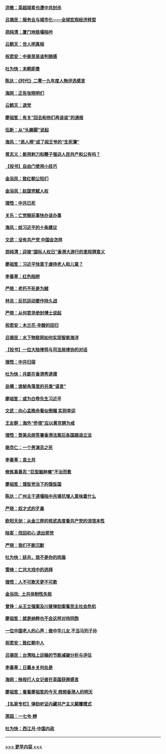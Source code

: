 #### [洪微：英超球星也遭中共封杀](../pages/nsc993/n11727243.md?t=12180544) 
#### [吕锡民：服务业与城市化——全球宏观经济转型](../pages/nsc993/n11725845.md?t=12180544) 
#### [郑纯清：厦门地铁塌陷吟](../pages/nsc993/n11725813.md?t=12180544) 
#### [云鹤天：世人明真相](../pages/nsc993/n11725621.md?t=12180544) 
#### [祝君安：中美贸易谈判随感](../pages/nsc993/n11725609.md?t=12180544) 
#### [吐为快：末朝即景](../pages/nsc993/n11723365.md?t=12180544) 
#### [陈达：《时代》二零一九年度人物评选感言](../pages/nsc993/n11723337.md?t=12180544) 
#### [海网：正告张晓明们](../pages/nsc993/n11723228.md?t=12180544) 
#### [云鹤天：退党](../pages/nsc993/n11723056.md?t=12180544) 
#### [廖祖笙：有关“回去和他们再谈谈”的通报](../pages/nsc993/n11722442.md?t=12180544) 
#### [伍新：从“头踢脚”说起](../pages/nsc993/n11722429.md?t=12180544) 
#### [海风：“恶人榜”成了阎王爷的“生死簿”](../pages/nsc993/n11722272.md?t=12180544) 
#### [胥志义：能用剌刀和鞭子强迫人民共产和公有吗？](../pages/nsc993/n11720569.md?t=12180544) 
#### [【投书】自由门使用小技巧](../pages/nsc993/n11720180.md?t=12180544) 
#### [金浴凤：致红朝公知们](../pages/nsc993/n11720563.md?t=12180544) 
#### [金浴凤：赵国党赋人权](../pages/nsc993/n11720533.md?t=12180544) 
#### [理悟：中共已死](../pages/nsc993/n11720233.md?t=12180544) 
#### [关乐：亡党眼前事快办该办事](../pages/nsc993/n11719160.md?t=12180544) 
#### [海风：给习近平的十条建议](../pages/nsc993/n11717616.md?t=12180544) 
#### [文武：没有共产党 中国会怎样](../pages/nsc993/n11717584.md?t=12180544) 
#### [郑纯清：迎接“国际人权日”香港大游行的里程牌意义](../pages/nsc993/n11717417.md?t=12180544) 
#### [廖祖笙：习近平快意于虐待老人和儿童？](../pages/nsc993/n11715313.md?t=12180544) 
#### [李春草：红色陷阱](../pages/nsc993/n11715029.md?t=12180544) 
#### [严晓：老朽不死是为贼](../pages/nsc993/n11712910.md?t=12180544) 
#### [林忌：反抗运动要作持久战](../pages/nsc993/n11712623.md?t=12180544) 
#### [严晓：从何君尧册封博士说起](../pages/nsc993/n11712465.md?t=12180544) 
#### [祝君安：木兰花·辛酸的回归](../pages/nsc993/n11712381.md?t=12180544) 
#### [吕锡民：水下物联网如何实现智能海洋](../pages/nsc993/n11711158.md?t=12180544) 
#### [【投书】一位大陆律师与司法局律协的对话](../pages/nsc993/n11709675.md?t=12180544) 
#### [理悟：中共归宿](../pages/nsc993/n11710059.md?t=12180544) 
#### [吐为快：共匪在香港秀道德](../pages/nsc993/n11709979.md?t=12180544) 
#### [岳横：诡秘角落里的另类“语言”](../pages/nsc993/n11709792.md?t=12180544) 
#### [廖祖笙：或为白卷先生习近平](../pages/nsc993/n11708330.md?t=12180544) 
#### [文武：向心孟晚舟看似倒楣 实则幸运](../pages/nsc993/n11708236.md?t=12180544) 
#### [王友群：海外“侨领”应以黄克锵为戒](../pages/nsc993/n11706176.md?t=12180544) 
#### [理悟：贺美总统签署香港法案后各国跟进立法](../pages/nsc993/n11706853.md?t=12180544) 
#### [骆克仁：一个男演员之死](../pages/nsc993/n11706677.md?t=12180544) 
#### [李春草：哀土共](../pages/nsc993/n11706255.md?t=12180544) 
#### [修炼真善忍 “巨型脑肿瘤”不治而愈](../pages/nsc993/n11705340.md?t=12180544) 
#### [廖祖笙：饿饭党治下的饿饭国](../pages/nsc993/n11705085.md?t=12180544) 
#### [陈达：广州主干道塌陷中共填坑埋人意味着什么](../pages/nsc993/n11705046.md?t=12180544) 
#### [严晓：奴才式的歹毒](../pages/nsc993/n11704826.md?t=12180544) 
#### [欧阳天剑：从金三胖的核武态度看共产党的流氓本性](../pages/nsc993/n11702238.md?t=12180544) 
#### [陆客：找回初心 退出邪党](../pages/nsc993/n11702213.md?t=12180544) 
#### [严晓：我们不能沉默](../pages/nsc993/n11702110.md?t=12180544) 
#### [吐为快：妖共，我不是你的肉盾](../pages/nsc993/n11701366.md?t=12180544) 
#### [雪绮：亡共大戏中的选择](../pages/nsc993/n11699922.md?t=12180544) 
#### [理悟：人不可欺天更不可欺](../pages/nsc993/n11699657.md?t=12180544) 
#### [金浴凤:  土共体制性失败](../pages/nsc993/n11699361.md?t=12180544) 
#### [曾铮：从王立强案及川普弹劾案看民主社会危机](../pages/nsc993/n11699318.md?t=12180544) 
#### [廖祖笙：就是纳粹也不会这样对待同胞](../pages/nsc993/n11697658.md?t=12180544) 
#### [一位中国老人的心声：做中华儿女 不当马列子孙](../pages/nsc993/n11697525.md?t=12180544) 
#### [祝君安：致红朝中人](../pages/nsc993/n11697518.md?t=12180544) 
#### [吕锡民：台湾陆上运输的节能减碳分析与评估](../pages/nsc993/n11694983.md?t=12180544) 
#### [李春草：日暮乡关何处是](../pages/nsc993/n11694805.md?t=12180544) 
#### [海网：殃视打人女记者在英国获罪感言](../pages/nsc993/n11693832.md?t=12180544) 
#### [廖祖笙：看看廖祖笙的今天 想想香港人的明天](../pages/nsc993/n11693707.md?t=12180544) 
#### [【名家专栏】弹劾听证内藏共产主义颠覆模式](../pages/nsc993/n11693563.md?t=12180544) 
#### [莲园：一七令‧辨](../pages/nsc993/n11692558.md?t=12180544) 
#### [吐为快：西江月·中国内政](../pages/nsc993/n11692071.md?t=12180544) 

----
#### [ >>> 更早内容 <<< ](../indexes/nsc993-earlier.md)
